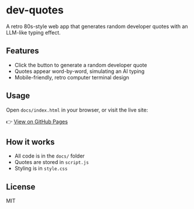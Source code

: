 # dev-quotes

A retro 80s-style web app that generates random developer quotes with an LLM-like typing effect.

## Features
- Click the button to generate a random developer quote
- Quotes appear word-by-word, simulating an AI typing
- Mobile-friendly, retro computer terminal design

## Usage
Open `docs/index.html` in your browser, or visit the live site:

👉 [View on GitHub Pages](https://maheyner.github.io/dev-quotes/)

## How it works
- All code is in the `docs/` folder
- Quotes are stored in `script.js`
- Styling is in `style.css`

## License
MIT